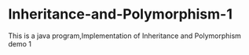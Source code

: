 # Inheritance-and-Polymorphism-1
This is a  java  program,Implementation  of  Inheritance  and  Polymorphism demo 1
